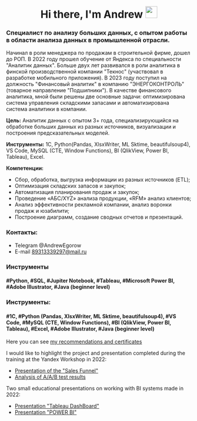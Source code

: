 <h1 align="center">Hi there, I'm Andrew
<img src="https://github.com/blackcater/blackcater/raw/main/images/Hi.gif" height="32"/></h1>

### Специалист по анализу больших данных, с опытом работы в области анализа данных в промышленной отрасли.

Начинал в роли менеджера по продажам в строительной фирме, дошел до РОП.
В 2022 году прошел обучение от Яндекса по специальности "Аналитик данных". Больше двух
лет развивался в роли аналитика в финской производственной компании "Текнос" (участвовал
в разработке мобильного приложения).
В 2023 году поступил на должность "Финансовый аналитик" в компанию "ЭНЕРГОКОНТРОЛЬ"
(товарное направление "Подшипники"). В качестве финансового аналитика, мной были
решены две основные задачи: оптимизирована система управления складскими запасами и
автоматизирована система аналитики в компании.

**Цель:**
Аналитик данных с опытом 3+ года, специализирующийся на обработке больших данных из разных источников, визуализации и построения предсказательных моделей.

**Инструменты:**
1С, Python(Pandas, XlsxWriter, ML Sktime, beautifulsoup4), VS Сode, MySQL (CTE, Window Functions), BI (QlikView, Power BI, Tableau), Excel.

**Компетенции:**
- Сбор, обработка, выгрузка информации из разных источников (ETL);
- Оптимизация складских запасов и закупок;
- Автоматизация планирования продаж и закупок;
- Проведение «АБС/XYZ» анализа продукции, «RFM» анализ клиентов;
- Анализ эффективности рекламной компании, анализ воронки продаж и юзабилити;
- Построение диаграмм, создание сводных отчетов и презентаций.

### Контакты:

- Telegram @AndrewEgorow
- E-mail   89313339297@mail.ru

### Инструменты
#### #Python, #SQL, #Jupiter Notebook, #Tableau, #Microsoft Power BI, #Adobe Illustrator, #Java (beginner level)

### Инструменты:
#### #1С, #Python (Pandas, XlsxWriter, ML Sktime, beautifulsoup4), #VS Сode, #MySQL (CTE, Window Functions), #BI (QlikView, Power BI, Tableau), #Excel, #Adobe Illustrator, #Java (beginner level)

Here you can see [my recommendations and certificates](https://github.com/aegorovspb/yandex_data_analyst_projects_eng/tree/main/certificate_and_reference)

I would like to highlight the project and presentation completed during the training at the Yandex Workshop in 2022:

- [Presentation of the "Sales Funnel"](https://github.com/aegorovspb/yandex_data_analyst_projects_eng/tree/main/08_aab_test_presentation)
- [Analysis of A/A/B test results](https://github.com/aegorovspb/yandex_data_analysis_projects_ru/blob/main/08_aab_test_app.ipynb)

Two small educational presentations on working with BI systems made in 2022:

- [Presentation "Tableau DashBoard"](https://github.com/aegorovspb/yandex_data_analyst_projects_eng/tree/main/tableau)
- [Presentation "POWER BI"](https://github.com/aegorovspb/yandex_data_analyst_projects_eng/tree/main/power_bi)









